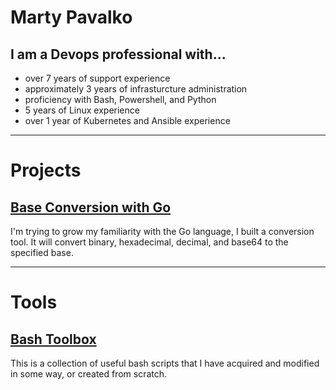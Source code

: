 # Marty Pavalko

## I am a Devops professional with...
- over 7 years of support experience
- approximately 3 years of infrasturcture administration
- proficiency with Bash, Powershell, and Python
- 5 years of Linux experience
- over 1 year of Kubernetes and Ansible experience

---

# Projects

## [Base Conversion with Go](https://github.com/martypavalko/baseConverter)
I'm trying to grow my familiarity with the Go language, I built a conversion tool.  It will convert binary, hexadecimal, decimal, and base64 to the specified base.

---

# Tools
## [Bash Toolbox](https://github.com/martypavalko/bash-toolbox)
This is a collection of useful bash scripts that I have acquired and modified in some way, or created from scratch.
